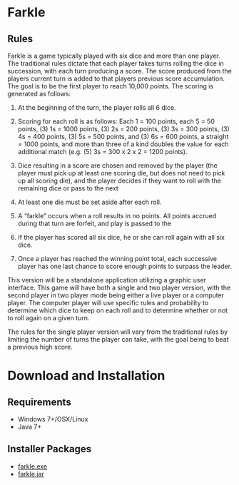 # Farkle #

## Rules ##
Farkle is a game typically played with six dice and more than one player. The traditional rules dictate that each player takes turns rolling the dice in succession, with each turn producing a score. The score produced from the players current turn is added to that players previous score accumulation. The goal is to be the first player to reach 10,000 points. The scoring is generated as follows:

1. At the beginning of the turn, the player rolls all 6 dice.

2. Scoring for each roll is as follows: Each 1 = 100 points, each 5 = 50 points, (3) 1s = 1000 points, (3) 2s = 200 points, (3) 3s = 300 points, (3) 4s = 400 points, (3) 5s = 500 points, and (3) 6s = 600 points, a straight = 1000 points, and more than three of a kind doubles the value for each additional match (e.g. (5) 3s = 300 x 2 x 2 = 1200 points).

3. Dice resulting in a score are chosen and removed by the player (the player must pick up at least one scoring die, but does not need to pick up all scoring die), and the player decides if they want to roll with the remaining dice or pass to the next

4. At least one die must be set aside after each roll.

5. A “farkle” occurs when a roll results in no points. All points accrued during that turn are forfeit, and play is passed to the

6. If the player has scored all six dice, he or she can roll again with all six dice.

7. Once a player has reached the winning point total, each successive player has one last chance to score enough points to surpass the leader.

This version will be a standalone application utilizing a graphic user interface. This game will have both a single and two player version, with the second player in two player mode being either a live player or a computer player. The computer player will use specific rules and probability to determine which dice to keep on each roll and to determine whether or not to roll again on a given turn.

The rules for the single player version will vary from the traditional rules by limiting the number of turns the player can take, with the goal being to beat a previous high score.





# Download and Installation #

## Requirements ##
  * Windows 7+/OSX/Linux
  * Java 7+

## Installer Packages ##
  * [farkle.exe](https://github.com/curbro/FarkleHost/releases/download/untagged-cd518d1b14488c106cfb/farkle.exe)
  * [farkle.jar](https://github.com/curbro/FarkleHost/releases/download/untagged-cd518d1b14488c106cfb/farkle.jar)